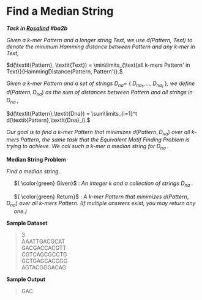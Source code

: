 # Find a Median String

***Task in [Rosalind](https://rosalind.info/) #ba2b***

*Given a k-mer Pattern and a longer string Text, we use d(Pattern, Text) to denote the minimum Hamming distance between Pattern and any k-mer in Text,*

$d(\textit{Pattern}, \textit{Text}) = \min\limits_{\text{all k-mers Pattern' in Text}}{HammingDistance(Pattern, Pattern')}.$

*Given a k-mer Pattern and a set of strings* $D_{na} =$ { $D_{na_{1}}, ..., D_{na_{t}}$ }*, we define* $d(Pattern, D_{na})$ *as the sum of distances between Pattern and all strings in* $D_{na}$ *,*

$d(\textit{Pattern},\textit{Dna}) = \sum\limits_{i=1}^t d(\textit{Pattern},\textit{Dna}_i).$

*Our goal is to find a k-mer Pattern that minimizes* $d(Pattern, D_{na})$ *over all k-mers Pattern, the same task that the Equivalent Motif Finding Problem is trying to achieve. We call such a k-mer a median string for* $D_{na}$ *.*

**Median String Problem**

*Find a median string.*

&nbsp;&nbsp;&nbsp;&nbsp; ${ \color{green} Given}$ : *An integer k and a collection of strings* $D_{na}$ *.*
 
&nbsp;&nbsp;&nbsp;&nbsp; ${ \color{green} Return}$ : *A k-mer Pattern that minimizes* $d(Pattern, D_{na})$ *over all k-mers Pattern. (If multiple answers exist, you may return any   
&nbsp;&nbsp;&nbsp;&nbsp; one.)*

**Sample Dataset**

> 3  
> AAATTGACGCAT  
> GACGACCACGTT  
> CGTCAGCGCCTG  
> GCTGAGCACCGG  
> AGTACGGGACAG

**Sample Output**

> GAC

